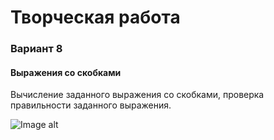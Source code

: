 <h1>Творческая работа</h1>
<h3>Вариант 8</h3>

<h4>Выражения со скобками</h4> 

Вычисление заданного выражения со скобками, проверка правильности заданного выражения.

![Image alt](https://github.com/KamenevVA/CreativeWork/raw/main/img/home.png)
